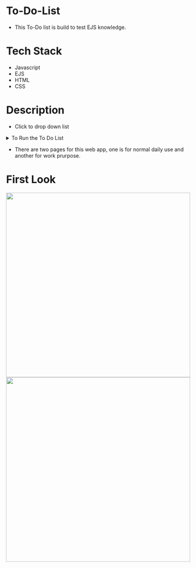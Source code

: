 
# To-Do-List
 - This To-Do list is build to test EJS knowledge. 
 
 # Tech Stack
 - Javascript
 - EJS
 - HTML
 - CSS
 
 # Description
 
 - Click to drop down list
 <details>
    <summary>To Run the To Do List</summary>
    <ul>
        <li>git clone</li>
        <li>Open the terminal</li>
        <li>npm i</li>
        <li>node app.js</li>
        <li>open chrome and write "localhost:3000" or  "localhost:3000/work".</li>
        <li>App has started</li>
    </ul>
</details>
 
- There are two pages for this web app, one is for normal daily use and another for work prurpose.
 
 # First Look
 
<img width="500px" src="https://user-images.githubusercontent.com/73109141/226980995-eeea13d2-13c3-42ea-a4e6-09db84076a16.png" >
<img width="500px" src="https://user-images.githubusercontent.com/73109141/226981036-69542800-dda0-4289-8c73-a9a129e4edc8.png" >
